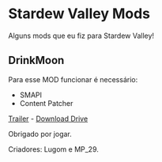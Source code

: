 # Stardew Valley Mods
Alguns mods que eu fiz para Stardew Valley!

## DrinkMoon
Para esse MOD funcionar é necessário:
- SMAPI
- Content Patcher

[Trailer](https://www.youtube.com/watch?v=srWmRXeBRQU&ab_channel=Lugom) - [Download Drive](https://drive.google.com/file/d/1Yvf0Wue0waUEomQQh1s6AAIgbW1NwTmX/view?usp=sharing)

Obrigado por jogar.

Criadores: Lugom e MP_29.

